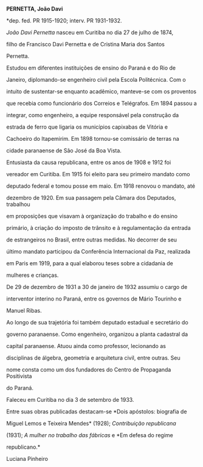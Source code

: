 **PERNETTA, João Davi**



\*dep. fed. PR 1915-1920; interv. PR 1931-1932.



*João Davi Pernetta* nasceu em Curitiba no dia 27 de julho de 1874,

filho de Francisco Davi Pernetta e de Cristina Maria dos Santos

Pernetta.



Estudou em diferentes instituições de ensino do Paraná e do Rio de

Janeiro, diplomando-se engenheiro civil pela Escola Politécnica. Com o

intuito de sustentar-se enquanto acadêmico, manteve-se com os proventos

que recebia como funcionário dos Correios e Telégrafos. Em 1894 passou a

integrar, como engenheiro, a equipe responsável pela construção da

estrada de ferro que ligaria os municípios capixabas de Vitória e

Cachoeiro do Itapemirim. Em 1898 tornou-se comissário de terras na

cidade paranaense de São José da Boa Vista.



Entusiasta da causa republicana, entre os anos de 1908 e 1912 foi

vereador em Curitiba. Em 1915 foi eleito para seu primeiro mandato como

deputado federal e tomou posse em maio. Em 1918 renovou o mandato, até

dezembro de 1920. Em sua passagem pela Câmara dos Deputados, trabalhou

em proposições que visavam à organização do trabalho e do ensino

primário, à criação do imposto de trânsito e à regulamentação da entrada

de estrangeiros no Brasil, entre outras medidas. No decorrer de seu

último mandato participou da Conferência Internacional da Paz, realizada

em Paris em 1919, para a qual elaborou teses sobre a cidadania de

mulheres e crianças.



De 29 de dezembro de 1931 a 30 de janeiro de 1932 assumiu o cargo de

interventor interino no Paraná, entre os governos de Mário Tourinho e

Manuel Ribas.



Ao longo de sua trajetória foi também deputado estadual e secretário do

governo paranaense. Como engenheiro, organizou a planta cadastral da

capital paranaense. Atuou ainda como professor, lecionando as

disciplinas de álgebra, geometria e arquitetura civil, entre outras. Seu

nome consta como um dos fundadores do Centro de Propaganda Positivista

do Paraná.



Faleceu em Curitiba no dia 3 de setembro de 1933.



Entre suas obras publicadas destacam-se *Dois apóstolos: biografia de

Miguel Lemos e Teixeira Mendes* (1928); *Contribuição republicana*

(1931); *A mulher no trabalho das fábricas* e *Em defesa do regime

republicano.*



Luciana Pinheiro



